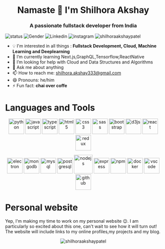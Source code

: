 <h1 align="center">Namaste 🙏 I'm Shilhora Akshay</h1>
<h3 align="center">A passionate fullstack developer from India</h3>


![status](https://img.shields.io/badge/status-up-brightgreen) ![Gender](https://img.shields.io/badge/Gender-%F0%9F%A4%B5-lightgrey) ![Linkedin](https://img.shields.io/badge/Linkedln-ShilhoraAkshayPatel-success) ![instagram](https://img.shields.io/badge/instagram-akshay_patel333-orange) 
<img src="https://komarev.com/ghpvc/?username=shilhoraakshaypatel" alt="shilhoraakshaypatel" />

  

- :bulb: I'm interested in all things : **Fullstack Development, Cloud, Machine Learning and Deeplearning**
- 🌱 I’m currently learning Next.js,GraphQL,Tensorflow,ReactNative
- 🤔 I’m looking for help with Cloud and Data Structures and Algorithms 
- 💬 Ask me about anything
- 📫 How to reach me: shilhora.akshay333@gmail.com
- 😄 Pronouns: he/him
- ⚡ Fun fact: **chai over coffe**

# Languages and Tools 
<p align="center">
<img src="https://konpa.github.io/devicon/devicon.git/icons/python/python-original.svg" alt="python" width="50" height="50"/>
<img src="https://konpa.github.io/devicon/devicon.git/icons/javascript/javascript-original.svg" alt="javascript" width="50" height="50"/> 
<img src="https://konpa.github.io/devicon/devicon.git/icons/typescript/typescript-original.svg" alt="typescript" width="50" height="50"/>
<img src="https://konpa.github.io/devicon/devicon.git/icons/html5/html5-original-wordmark.svg" alt="html5" width="50" height="50"/> 
<img src="https://konpa.github.io/devicon/devicon.git/icons/css3/css3-original-wordmark.svg" alt="css3" width="50" height="50"/>
<img src="https://konpa.github.io/devicon/devicon.git/icons/sass/sass-original.svg" alt="sass" width="50" height="50"/>
<img src="https://konpa.github.io/devicon/devicon.git/icons/bootstrap/bootstrap-plain.svg" alt="bootstrap" width="50" height="50"/>
<img src="https://konpa.github.io/devicon/devicon.git/icons/d3js/d3js-original.svg" alt="d3js" width="50" height="50"/>
<img src="https://konpa.github.io/devicon/devicon.git/icons/react/react-original-wordmark.svg" alt="react" width="50" height="50"/>
<img src="https://konpa.github.io/devicon/devicon.git/icons/redux/redux-original.svg" alt="redux" width="50" height="50"/>
</p>
<p align="center">
<img src="https://konpa.github.io/devicon/devicon.git/icons/electron/electron-original.svg" alt="electron" width="50" height="50"/>
<img src="https://konpa.github.io/devicon/devicon.git/icons/mongodb/mongodb-original-wordmark.svg" alt="mongodb" width="50" height="50"/> 
<img src="https://konpa.github.io/devicon/devicon.git/icons/mysql/mysql-original-wordmark.svg" alt="mysql" width="50" height="50"/>
<img src="https://konpa.github.io/devicon/devicon.git/icons/postgresql/postgresql-original-wordmark.svg" alt="postgresql" width="50" height="50"/>
<img src="https://konpa.github.io/devicon/devicon.git/icons/nodejs/nodejs-original.svg" alt="nodejs" width="60" height="60"/>
<img src="https://konpa.github.io/devicon/devicon.git/icons/express/express-original.svg" alt="express" width="50" height="50"/>
<img src="https://konpa.github.io/devicon/devicon.git/icons/npm/npm-original-wordmark.svg" alt="npm" width="50" height="50"/>
<img src="https://konpa.github.io/devicon/devicon.git/icons/docker/docker-original-wordmark.svg" alt="docker" width="50" height="50"/>
<img src="https://konpa.github.io/devicon/devicon.git/icons/visualstudio/visualstudio-plain.svg" alt="vscode" width="50" height="50"/>
<img src="https://konpa.github.io/devicon/devicon.git/icons/github/github-original.svg" alt="github" width="50" height="50"/>
</p>



# Personal website
Yep, I'm making my time to work on my personal website 😉. I am particularly so excited about this one, can't wait to see how it will turn out! The website will include links to my online profiles,my projects and my blog. 

<p align="center"> <img src="https://github-readme-stats.vercel.app/api?username=shilhoraakshaypatel&show_icons=true" alt="shilhoraakshaypatel" /> </p>
